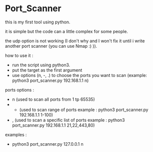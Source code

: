 # Port_Scanner

this is my first tool using python.

it is simple but the code can a little complex for some people.

the udp option is not working (I don't why and I won't fix it until i write another port scanner (you can use Nmap :) )).

how to use it :
- run the script using python3.
- put the target as the first argument
- use options (n, -, .) to choose the ports you want to scan (example: python3 port_scanner.py 192.168.1.1 n)

ports options :
- n (used to scan all ports from 1 tp 65535)
- - (used to scan range of ports example : python3 port_scanner.py 192.168.1.1 1-100)
- , (used to scan a specific list of ports example : python3 port_scanner.py 192.168.1.1 21,22,443,80)

examples :
- python3 port_scanner.py 127.0.0.1 n
